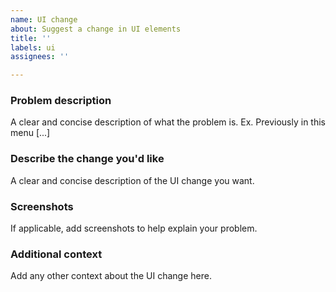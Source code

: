 ```yaml
---
name: UI change
about: Suggest a change in UI elements
title: ''
labels: ui
assignees: ''

---
```


### Problem description
A clear and concise description of what the problem is. Ex. Previously in this menu [...]

### Describe the change you'd like
A clear and concise description of the UI change you want.

### Screenshots
If applicable, add screenshots to help explain your problem.

### Additional context
Add any other context about the UI change here.
